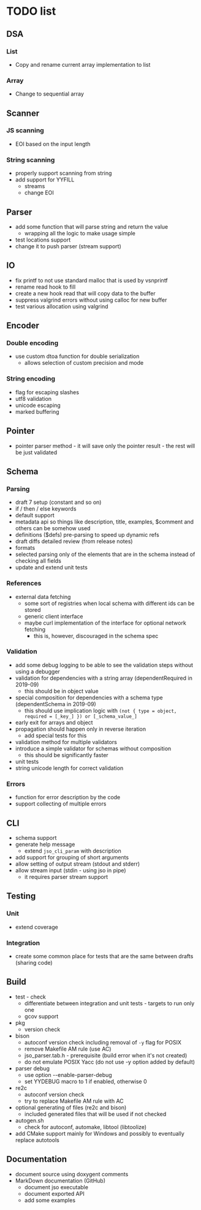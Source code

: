 # TODO list

## DSA

### List
- Copy and rename current array implementation to list

### Array
- Change to sequential array


## Scanner

### JS scanning
- EOI based on the input length

### String scanning
- properly support scanning from string
- add support for YYFILL
  - streams
  - change EOI


## Parser
- add some function that will parse string and return the value
  - wrapping all the logic to make usage simple
- test locations support
- change it to push parser (stream support)


## IO
- fix printf to not use standard malloc that is used by vsnprintf
- rename read hook to fill
- create a new hook read that will copy data to the buffer
- suppress valgrind errors without using calloc for new buffer
- test various allocation using valgrind


## Encoder

### Double encoding
- use custom dtoa function for double serialization
  - allows selection of custom precision and mode

### String encoding
- flag for escaping slashes
- utf8 validation
- unicode escaping
- marked buffering


## Pointer

- pointer parser method - it will save only the pointer result - the rest will be just validated


## Schema

### Parsing

- draft 7 setup (constant and so on)
- if / then / else keywords
- default support
- metadata api so things like description, title, examples, $comment and others can be somehow used
- definitions ($defs) pre-parsing to speed up dynamic refs
- draft diffs detailed review (from release notes)
- formats
- selected parsing only of the elements that are in the schema instead of checking all fields
- update and extend unit tests

### References

- external data fetching
  - some sort of registries when local schema with different ids can be stored
  - generic client interface
  - maybe curl implementation of the interface for optional network fetching
    - this is, however, discouraged in the schema spec

### Validation

- add some debug logging to be able to see the validation steps without using a debugger
- validation for dependencies with a string array (dependentRequired in 2019-09)
  - this should be in object value
- special composition for dependencies with a schema type (dependentSchema in 2019-09)
  - this should use implication logic with `(not { type = object, required = [_key_] }) or [_schema_value_]` 
- early exit for arrays and object
- propagation should happen only in reverse iteration
  - add special tests for this
- validation method for multiple validators
- introduce a simple validator for schemas without composition
  - this should be significantly faster
- unit tests
- string unicode length for correct validation

### Errors

- function for error description by the code
- support collecting of multiple errors

## CLI

- schema support
- generate help message
  - extend `jso_cli_param` with description
- add support for grouping of short arguments
- allow setting of output stream (stdout and stderr)
- allow stream input (stdin - using jso in pipe)
  - it requires parser stream support

## Testing

### Unit
- extend coverage

### Integration
- create some common place for tests that are the same between drafts (sharing code)

## Build
- test - check
  - differentiate between integration and unit tests - targets to run only one
  - gcov support
- pkg
  - version check
- bison
  - autoconf version check including removal of `-y` flag for POSIX
  - remove Makefile AM rule (use AC)
  - jso_parser.tab.h - prerequisite (build error when it's not created)
  - do not emulate POSIX Yacc (do not use -y option added by default)
- parser debug
  - use option --enable-parser-debug
  - set YYDEBUG macro to 1 if enabled, otherwise 0
- re2c
  - autoconf version check
  - try to replace Makefile AM rule with AC
- optional generating of files (re2c and bison)
  - included generated files that will be used if not checked
- autogen.sh
  - check for autoconf, automake, libtool (libtoolize)
- add CMake support mainly for Windows and possibly to eventually replace autotools

## Documentation
- document source using doxygent comments
- MarkDown documentation (GitHub)
  - document jso executable
  - document exported API
  - add some examples
